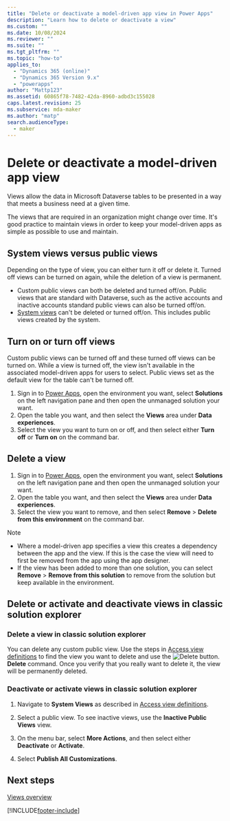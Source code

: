 ```yaml
---
title: "Delete or deactivate a model-driven app view in Power Apps"
description: "Learn how to delete or deactivate a view"
ms.custom: ""
ms.date: 10/08/2024
ms.reviewer: ""
ms.suite: ""
ms.tgt_pltfrm: ""
ms.topic: "how-to"
applies_to: 
  - "Dynamics 365 (online)"
  - "Dynamics 365 Version 9.x"
  - "powerapps"
author: "Mattp123"
ms.assetid: 60865f78-7482-42da-8960-adbd3c155028
caps.latest.revision: 25
ms.subservice: mda-maker
ms.author: "matp"
search.audienceType: 
  - maker
---
```

# Delete or deactivate a model-driven app view

Views allow the data in Microsoft Dataverse tables to be presented in a way that meets a business need at a given time.

The views that are required in an organization might change over time. It's good practice to maintain views in order to keep your model-driven apps as simple as possible to use and maintain.

## System views versus public views

Depending on the type of view, you can either turn it off or delete it. Turned off views can be turned on again, while the deletion of a view is permanent.

- Custom public views can both be deleted and turned off/on. Public views that are standard with Dataverse, such as the active accounts and inactive accounts standard public views can also be turned off/on.
- [System views](create-edit-views.md#system-views) can't be  deleted or turned off/on. This includes public views created by the system.

## Turn on or turn off views

Custom public views can be turned off and these turned off views can be turned on. While a view is turned off, the view isn't available in the associated model-driven apps for users to select. Public views set as the default view for the table can't be turned off.

1. Sign in to [Power Apps](https://make.powerapps.com/?utm_source=padocs&utm_medium=linkinadoc&utm_campaign=referralsfromdoc), open the environment you want, select **Solutions** on the left navigation pane and then open the unmanaged solution your want.  
1. Open the table you want, and then select the **Views** area under **Data experiences**.
1. Select the view you want to turn on or off, and then select either **Turn off** or **Turn on** on the command bar.

## Delete a view

1. Sign in to [Power Apps](https://make.powerapps.com/?utm_source=padocs&utm_medium=linkinadoc&utm_campaign=referralsfromdoc), open the environment you want, select **Solutions** on the left navigation pane and then open the unmanaged solution your want.  
1. Open the table you want, and then select the **Views** area under **Data experiences**.
1. Select the view you want to remove, and then select **Remove** > **Delete from this environment** on the command bar.

> [!NOTE]
>
> - Where a model-driven app specifies a view this creates a dependency between the app and the view.  If this is the case the view will need to first be removed from the app using the app designer.
> - If the view has been added to more than one solution, you can select **Remove** > **Remove from this solution** to remove from the solution but keep available in the environment.

## Delete or activate and deactivate views in classic solution explorer

### Delete a view in classic solution explorer  

You can delete any custom public view. Use the steps in [Access view definitions](accessing-view-definitions.md) to find the view you want to delete and use the ![Delete button.](media/delete.gif "Delete button")**Delete** command. Once you verify that you really want to delete it, the view will be permanently deleted.  
  
### Deactivate or activate views in classic solution explorer

1. Navigate to **System Views** as described in [Access view definitions](accessing-view-definitions.md).  
  
2. Select a public view. To see inactive views, use the **Inactive Public Views** view.  
  
3. On the menu bar, select **More Actions**, and then select either **Deactivate** or **Activate**.  
  
4. Select **Publish All Customizations**.

## Next steps

[Views overview](create-edit-views.md)

[!INCLUDE[footer-include](../../includes/footer-banner.md)]
